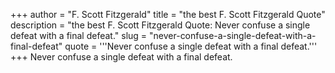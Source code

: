 +++
author = "F. Scott Fitzgerald"
title = "the best F. Scott Fitzgerald Quote"
description = "the best F. Scott Fitzgerald Quote: Never confuse a single defeat with a final defeat."
slug = "never-confuse-a-single-defeat-with-a-final-defeat"
quote = '''Never confuse a single defeat with a final defeat.'''
+++
Never confuse a single defeat with a final defeat.
